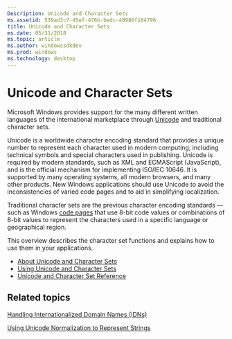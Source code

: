 ```yaml
---
Description: Unicode and Character Sets
ms.assetid: 539ad3c7-45ef-476b-bedc-48986f184796
title: Unicode and Character Sets
ms.date: 05/31/2018
ms.topic: article
ms.author: windowssdkdev
ms.prod: windows
ms.technology: desktop
---
```


# Unicode and Character Sets

Microsoft Windows provides support for the many different written languages of the international marketplace through [Unicode](unicode.md) and traditional character sets.

Unicode is a worldwide character encoding standard that provides a unique number to represent each character used in modern computing, including technical symbols and special characters used in publishing. Unicode is required by modern standards, such as XML and ECMAScript (JavaScript), and is the official mechanism for implementing ISO/IEC 10646. It is supported by many operating systems, all modern browsers, and many other products. New Windows applications should use Unicode to avoid the inconsistencies of varied code pages and to aid in simplifying localization.

Traditional character sets are the previous character encoding standards — such as Windows [code pages](code-pages.md) that use 8-bit code values or combinations of 8-bit values to represent the characters used in a specific language or geographical region.

This overview describes the character set functions and explains how to use them in your applications.

-   [About Unicode and Character Sets](about-unicode-and-character-sets.md)
-   [Using Unicode and Character Sets](using-unicode-and-character-sets.md)
-   [Unicode and Character Set Reference](unicode-and-character-set-reference.md)

## Related topics

<dl> <dt>

[Handling Internationalized Domain Names (IDNs)](handling-internationalized-domain-names--idns.md)
</dt> <dt>

[Using Unicode Normalization to Represent Strings](using-unicode-normalization-to-represent-strings.md)
</dt> </dl>

 

 



